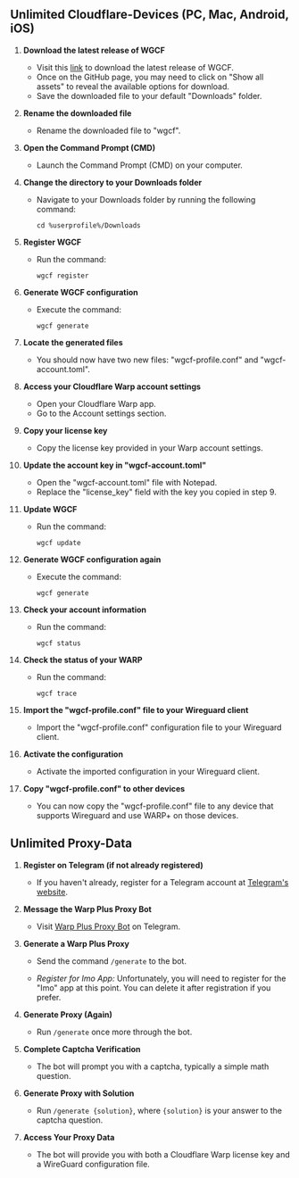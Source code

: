 ## Unlimited Cloudflare-Devices (PC, Mac, Android, iOS)

1. **Download the latest release of WGCF**

   - Visit this [link](https://github.com/ViRb3/wgcf/releases) to download the latest release of WGCF.
   - Once on the GitHub page, you may need to click on "Show all assets" to reveal the available options for download.
   - Save the downloaded file to your default "Downloads" folder.

2. **Rename the downloaded file**

   - Rename the downloaded file to "wgcf".

3. **Open the Command Prompt (CMD)**

   - Launch the Command Prompt (CMD) on your computer.

4. **Change the directory to your Downloads folder**

   - Navigate to your Downloads folder by running the following command:
     ```
     cd %userprofile%/Downloads
     ```

5. **Register WGCF**

   - Run the command:
     ```
     wgcf register
     ```

6. **Generate WGCF configuration**

   - Execute the command:
     ```
     wgcf generate
     ```

7. **Locate the generated files**

   - You should now have two new files: "wgcf-profile.conf" and "wgcf-account.toml".

8. **Access your Cloudflare Warp account settings**

   - Open your Cloudflare Warp app.
   - Go to the Account settings section.

9. **Copy your license key**

   - Copy the license key provided in your Warp account settings.

10. **Update the account key in "wgcf-account.toml"**

    - Open the "wgcf-account.toml" file with Notepad.
    - Replace the "license_key" field with the key you copied in step 9.

11. **Update WGCF**

    - Run the command:
      ```
      wgcf update
      ```

12. **Generate WGCF configuration again**

    - Execute the command:
      ```
      wgcf generate
      ```

13. **Check your account information**

    - Run the command:
      ```
      wgcf status
      ```

14. **Check the status of your WARP**

    - Run the command:
      ```
      wgcf trace
      ```

15. **Import the "wgcf-profile.conf" file to your Wireguard client**

    - Import the "wgcf-profile.conf" configuration file to your Wireguard client.

16. **Activate the configuration**

    - Activate the imported configuration in your Wireguard client.

17. **Copy "wgcf-profile.conf" to other devices**
    - You can now copy the "wgcf-profile.conf" file to any device that supports Wireguard and use WARP+ on those devices.

## Unlimited Proxy-Data

1. **Register on Telegram (if not already registered)**

   - If you haven't already, register for a Telegram account at [Telegram's website](https://telegram.org/).

2. **Message the Warp Plus Proxy Bot**

   - Visit [Warp Plus Proxy Bot](https://t.me/generatewarpplusbot) on Telegram.

3. **Generate a Warp Plus Proxy**

   - Send the command `/generate` to the bot.

   - _Register for Imo App:_ Unfortunately, you will need to register for the "Imo" app at this point. You can delete it after registration if you prefer.

4. **Generate Proxy (Again)**

   - Run `/generate` once more through the bot.

5. **Complete Captcha Verification**

   - The bot will prompt you with a captcha, typically a simple math question.

6. **Generate Proxy with Solution**

   - Run `/generate {solution}`, where `{solution}` is your answer to the captcha question.

7. **Access Your Proxy Data**

   - The bot will provide you with both a Cloudflare Warp license key and a WireGuard configuration file.
